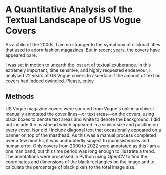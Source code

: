# A Quantitative Analysis of the Textual Landscape of US Vogue Covers

As a child of the 2000s, I am no stranger to the symphony of clickbait titles that used to adorn fashion magazines. But in recent years, the covers have appeared bare.

I was set in motion to unearth the lost art of textual exuberance. In this extremely important, time sensitive, and highly requested endeavour, I analysed 22 years of US Vogue covers to ascertain if the amount of text on covers had indeed dwindled. Please, enjoy

## Methods

US Vogue magazine covers were sourced from Vogue's online archive. I manually annotated the cover lines—or text areas—on the covers, using black boxes to denote text areas and white to denote the background. I did not include the masthead which appeared in a similar size and position on every cover. Nor did I include diagonal text that occasionally appeared on a banner on top of the masthead. As this was a manual process completed over a few months, it was undoubtedly subject to inconsistencies and human error. Only covers from 2000 to 2022 were annotated as this I am a one man band, but this time period was long enough to illustrate a trend. The annotations were processed in Python using OpenCV to find the coordinates and dimensions of the black rectangles on the image and to calculate the percentage of black pixels to the total image size.
